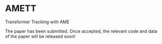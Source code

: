 # AMETT
Transformer Tracking with AME

The paper has been submitted. Once accepted, the relevant code and data of the paper will be released soon!
